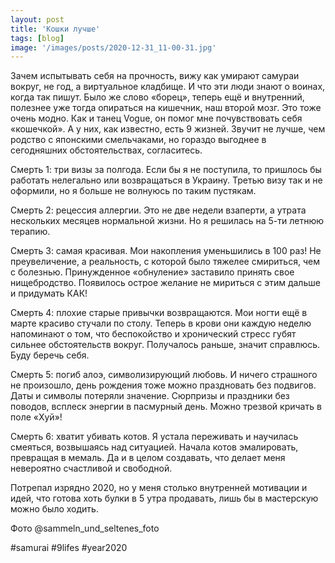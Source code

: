 ```yaml
---
layout: post
title: 'Кошки лучше'
tags: [blog]
image: '/images/posts/2020-12-31_11-00-31.jpg'
---
```


Зачем испытывать себя на прочность, вижу как умирают самураи вокруг, не год, а виртуальное кладбище. И что эти люди знают о воинах, когда так пишут. Было же слово «борец», теперь ещё и внутренний, полезнее уже тогда опираться на кишечник, наш второй мозг. Это тоже очень модно. Как и танец Vogue, он помог мне почувствовать себя «кошечкой». А у них, как известно, есть 9 жизней. Звучит не лучше, чем родство с японскими смельчаками, но гораздо выгоднее в сегодняшних обстоятельствах, согласитесь. 

Смерть 1: три визы за полгода. 
Если бы я не поступила, то пришлось бы работать нелегально или возвращаться в Украину. Третью визу так и не оформили, но я больше не волнуюсь по таким пустякам.

Смерть 2: рецессия аллергии.
Это не две недели взаперти, а утрата нескольких месяцев нормальной жизни. Но я решилась на 5-ти летнюю терапию.

Смерть 3: самая красивая.
Мои накопления уменьшились в 100 раз! Не преувеличение, а реальность, с которой было тяжелее смириться, чем с болезнью. Принужденное «обнуление» заставило принять свое нищебродство. Появилось острое желание не мириться с этим дальше и придумать КАК!

Смерть 4: плохие старые привычки возвращаются. Мои ногти ещё в марте красиво стучали по столу. Теперь в крови они каждую неделю напоминают о том, что беспокойство и хронический стресс губят сильнее обстоятельств вокруг. Получалось раньше, значит справлюсь. Буду беречь себя.

Смерть 5: погиб алоэ, символизирующий любовь. И ничего страшного не произошло, день рождения тоже можно праздновать без подвигов. Даты и символы потеряли значение. Сюрпризы и праздники без поводов, всплеск энергии в пасмурный день. Можно трезвой кричать в поле «Хуй»! 

Смерть 6: хватит убивать котов.
Я устала переживать и научилась смеяться, возвышаясь над ситуацией. Начала котов эмалировать, превращая в мемаль. Да и в целом создавать, что делает меня невероятно счастливой и свободной.

Потрепал изрядно 2020, но у меня столько внутренней мотивации и идей, что готова хоть булки в 5 утра продавать, лишь бы в мастерскую можно было ходить. 

Фото @sammeln_und_seltenes_foto

#samurai #9lifes #year2020
